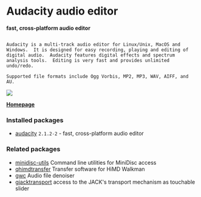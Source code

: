 # Audacity audio editor

__fast, cross-platform audio editor__

```

Audacity is a multi-track audio editor for Linux/Unix, MacOS and
Windows.  It is designed for easy recording, playing and editing of
digital audio.  Audacity features digital effects and spectrum
analysis tools.  Editing is very fast and provides unlimited
undo/redo.

Supported file formats include Ogg Vorbis, MP2, MP3, WAV, AIFF, and AU.

```

[![](https://screenshots.debian.net/thumbnail-with-version/audacity/9001)](https://screenshots.debian.net/screenshot-with-version/audacity/9001)



**[Homepage](http://audacityteam.org/)**

### Installed packages

* [audacity](https://packages.debian.org/stretch/audacity) `2.1.2-2` - fast, cross-platform audio editor

### Related packages

 * [minidisc-utils](https://packages.debian.org/stretch/minidisc-utils) Command line utilities for MiniDisc access
 * [qhimdtransfer](https://packages.debian.org/stretch/qhimdtransfer) Transfer software for HiMD Walkman
 * [gwc](https://packages.debian.org/stretch/gwc) Audio file denoiser
 * [gjacktransport](https://packages.debian.org/stretch/gjacktransport) access to the JACK's transport mechanism as touchable slider
